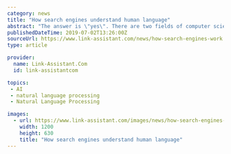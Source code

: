 ```yaml
---
category: news
title: "How search engines understand human language"
abstract: "The answer is \"yes\". There are two fields of computer science, which are natural language processing and information retrieval, that address a huge set of problems related to SEO. There exist well-documented algorithms for text classification and retrieval ..."
publishedDateTime: 2019-07-02T13:26:00Z
sourceUrl: https://www.link-assistant.com/news/how-search-engines-work.html
type: article

provider:
  name: Link-Assistant.Com
  id: link-assistantcom

topics:
 - AI
 - natural language processing
 - Natural Language Processing

images:
  - url: https://www.link-assistant.com/images/news/how-search-engines-work/how-se-works-fb.png
    width: 1200
    height: 630
    title: "How search engines understand human language"
---
```

